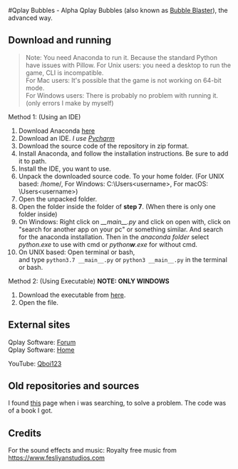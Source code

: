 #Qplay Bubbles - Alpha
Qplay Bubbles (also known as [Bubble Blaster](https://stackoverflow.com/questions/38897822/trouble-with-bubble-blaster-python-code)), the advanced way.  

## Download and running
> Note: You need Anaconda to run it. Because the standard Python have issues with Pillow.
> For Unix users: you need a desktop to run the game, CLI is incompatible.  
> For Mac users: It's possible that the game is not working on 64-bit mode.  
> For Windows users: There is probably no problem with running it. (only errors I make by myself)

Method 1: (Using an IDE)
1.  Download Anaconda [here](https://www.anaconda.com/distribution/#download-section)
2.  Download an IDE. _I use [Pycharm](https://www.jetbrains.com/pycharm/download/)_
3.  Download the source code of the repository in zip format.
4.  Install Anaconda, and follow the installation instructions. Be sure to add it to path.
5.  Install the IDE, you want to use.
6.  Unpack the downloaded source code. To your home folder.
    (For UNIX based: /home/<username>, For Windows: C:\Users\<username>, For macOS: \Users\<username>)
7.  Open the unpacked folder.
8.  Open the folder inside the folder of **step 7**. (When there is only one folder inside)
9.  On Windows: Right click on _\_\_main\_\_.py_ and click on open with, click on "search for another app on your pc" or something similar. 
    And search for the anaconda installation. 
    Then in the _anaconda folder_ select _python.exe_ to use with cmd or _python**w**.exe_ for without cmd.  
10. On UNIX based: Open terminal or bash,  
    and type `python3.7 __main__.py` or `python3 __main__.py` in the terminal or bash.

Method 2: (Using Executable) **NOTE: ONLY WINDOWS**
1. Download the executable from [here](https://github.com/Qboi123/Qplay-Bubbles-Alpha/releases).
2. Open the file.

## External sites
Qplay Software: [Forum](https://quintenjungblut.wixsite.com/qplaysoftware/forum-1)  
Qplay Software: [Home](https://quintenjungblut.wixsite.com/qplaysoftware)  

YouTube: [Qboi123](https://www.youtube.com/channel/UCQc1sn7jOLyP1fgmWW65lYw)

## Old repositories and sources
I found [this](https://stackoverflow.com/questions/38897822/trouble-with-bubble-blaster-python-code) page when i was searching, to solve a problem. The code was of a book I got.  

## Credits  
For the sound effects and music: Royalty free music from https://www.fesliyanstudios.com  